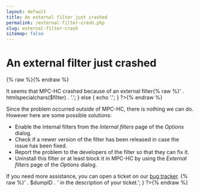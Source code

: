 ```yaml
---
layout: default
title: An external filter just crashed
permalink: /external-filter-crash.php
slug: external-filter-crash
sitemap: false
---
```


# An external filter just crashed

<!-- htmlmin:ignore -->
{% raw %}<?php
$filter = isset($_GET['filter']) ? $_GET['filter'] : '';
$dumpID = isset($_GET['dumpID']) ? $_GET['dumpID'] : '';
?>{% endraw %}

It seems that MPC-HC crashed because of an external filter{% raw %}<?php
if (!empty($filter)) {
  echo ' named <strong>' . htmlspecialchars($filter) . '</strong>.';
} else {
  echo '.';
}
?>{% endraw %}

Since the problem occurred outside of MPC-HC, there is nothing we can do.
However here are some possible solutions:

* Enable the internal filters from the *Internal filters* page of the *Options* dialog.
* Check if a newer version of the filter has been released in case the issue has been fixed.
* Report the problem to the developers of the filter so that they can fix it.
* Uninstall this filter or at least block it in MPC-HC by using the *External filters* page
  of the *Options* dialog.

If you need more assistance, you can open a ticket on our [bug tracker](https://trac.mpc-hc.org/).
{% raw %}<?php
if (!empty($dumpID)) {
  echo 'Please include the following crash ID: <strong>' . $dumpID . '</strong> in the description of your ticket.';
}
?>{% endraw %}
<!-- htmlmin:ignore -->

